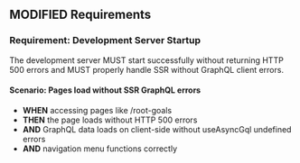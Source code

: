 ## MODIFIED Requirements

### Requirement: Development Server Startup
The development server MUST start successfully without returning HTTP 500 errors and MUST properly handle SSR without GraphQL client errors.

#### Scenario: Pages load without SSR GraphQL errors
- **WHEN** accessing pages like /root-goals
- **THEN** the page loads without HTTP 500 errors
- **AND** GraphQL data loads on client-side without useAsyncGql undefined errors
- **AND** navigation menu functions correctly